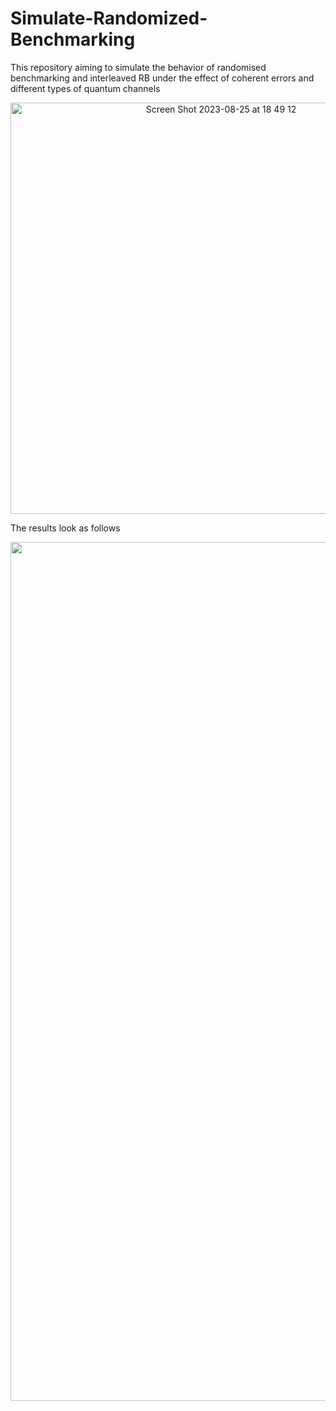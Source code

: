 # Simulate-Randomized-Benchmarking
This repository aiming to simulate the behavior of randomised benchmarking and interleaved RB under the effect of coherent errors and different types of quantum channels


<p align="center">
<img width="658" alt="Screen Shot 2023-08-25 at 18 49 12" src="https://github.com/Mojahed91/Simulate-Randomized-Benchmarking/assets/129369338/bd1f130c-da3d-4796-9208-a7c4bbd1a09b">
<p/>


The results look as follows

<p align="center">
<img width="1374" alt="Screen Shot 2023-08-25 at 18 54 17" src="https://github.com/Mojahed91/Simulate-Randomized-Benchmarking/assets/129369338/fb3098d6-71e4-4757-8828-d64c5a1f3a4b">
<p/>
